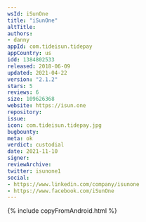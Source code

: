 ```yaml
---
wsId: iSunOne
title: "iSunOne"
altTitle: 
authors:
- danny
appId: com.tideisun.tidepay
appCountry: us
idd: 1384802533
released: 2018-06-09
updated: 2021-04-22
version: "2.1.2"
stars: 5
reviews: 6
size: 109626368
website: https://isun.one
repository: 
issue: 
icon: com.tideisun.tidepay.jpg
bugbounty: 
meta: ok
verdict: custodial
date: 2021-11-10
signer: 
reviewArchive:
twitter: isunone1
social:
- https://www.linkedin.com/company/isunone
- https://www.facebook.com/iSunOne
---
```


{% include copyFromAndroid.html %}
